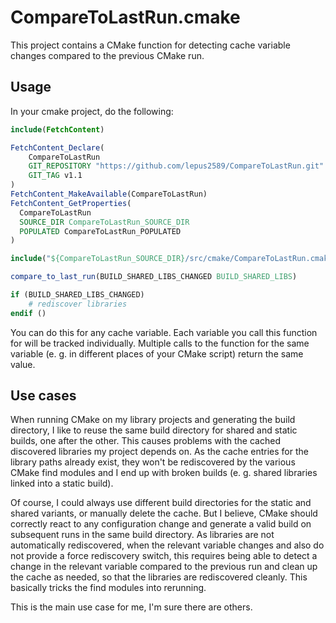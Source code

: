 # CompareToLastRun.cmake #

This project contains a CMake function for detecting cache variable changes
compared to the previous CMake run.

## Usage ##

In your cmake project, do the following:

```cmake
include(FetchContent)

FetchContent_Declare(
    CompareToLastRun
    GIT_REPOSITORY "https://github.com/lepus2589/CompareToLastRun.git"
    GIT_TAG v1.1
)
FetchContent_MakeAvailable(CompareToLastRun)
FetchContent_GetProperties(
  CompareToLastRun
  SOURCE_DIR CompareToLastRun_SOURCE_DIR
  POPULATED CompareToLastRun_POPULATED
)

include("${CompareToLastRun_SOURCE_DIR}/src/cmake/CompareToLastRun.cmake")

compare_to_last_run(BUILD_SHARED_LIBS_CHANGED BUILD_SHARED_LIBS)

if (BUILD_SHARED_LIBS_CHANGED)
    # rediscover libraries
endif ()
```

You can do this for any cache variable. Each variable you call this function
for will be tracked individually. Multiple calls to the function for the same
variable (e. g. in different places of your CMake script) return the same value.

## Use cases ##

When running CMake on my library projects and generating the build directory, I
like to reuse the same build directory for shared and static builds, one after
the other. This causes problems with the cached discovered libraries my project
depends on. As the cache entries for the library paths already exist, they won't
be rediscovered by the various CMake find modules and I end up with broken
builds (e. g. shared libraries linked into a static build).

Of course, I could always use different build directories for the static and
shared variants, or manually delete the cache. But I believe, CMake should
correctly react to any configuration change and generate a valid build on
subsequent runs in the same build directory. As libraries are not automatically
rediscovered, when the relevant variable changes and also do not provide a force
rediscovery switch, this requires being able to detect a change in the relevant
variable compared to the previous run and clean up the cache as needed, so that
the libraries are rediscovered cleanly. This basically tricks the find modules
into rerunning.

This is the main use case for me, I'm sure there are others.
